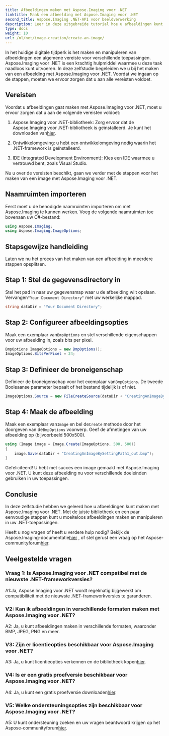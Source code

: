 ```yaml
---
title: Afbeeldingen maken met Aspose.Imaging voor .NET
linktitle: Maak een afbeelding met Aspose.Imaging voor .NET
second_title: Aspose.Imaging .NET-API voor beeldverwerking
description: Leer in deze uitgebreide tutorial hoe u afbeeldingen kunt maken met Aspose.Imaging voor .NET.
type: docs
weight: 10
url: /nl/net/image-creation/create-an-image/
---
```

In het huidige digitale tijdperk is het maken en manipuleren van afbeeldingen een algemene vereiste voor verschillende toepassingen. Aspose.Imaging voor .NET is een krachtig hulpmiddel waarmee u deze taak naadloos kunt uitvoeren. In deze zelfstudie begeleiden we u bij het maken van een afbeelding met Aspose.Imaging voor .NET. Voordat we ingaan op de stappen, moeten we ervoor zorgen dat u aan alle vereisten voldoet.

## Vereisten

Voordat u afbeeldingen gaat maken met Aspose.Imaging voor .NET, moet u ervoor zorgen dat u aan de volgende vereisten voldoet:

1. Aspose.Imaging voor .NET-bibliotheek: Zorg ervoor dat de Aspose.Imaging voor .NET-bibliotheek is geïnstalleerd. Je kunt het downloaden van[hier](https://releases.aspose.com/imaging/net/).

2. Ontwikkelomgeving: u hebt een ontwikkelomgeving nodig waarin het .NET-framework is geïnstalleerd.

3. IDE (Integrated Development Environment): Kies een IDE waarmee u vertrouwd bent, zoals Visual Studio.

Nu u over de vereisten beschikt, gaan we verder met de stappen voor het maken van een image met Aspose.Imaging voor .NET.

## Naamruimten importeren

Eerst moet u de benodigde naamruimten importeren om met Aspose.Imaging te kunnen werken. Voeg de volgende naamruimten toe bovenaan uw C#-bestand:


```csharp
using Aspose.Imaging;
using Aspose.Imaging.ImageOptions;
```

## Stapsgewijze handleiding

Laten we nu het proces van het maken van een afbeelding in meerdere stappen opsplitsen.

## Stap 1: Stel de gegevensdirectory in

 Stel het pad in naar uw gegevensmap waar u de afbeelding wilt opslaan. Vervangen`"Your Document Directory"` met uw werkelijke mappad.

```csharp
string dataDir = "Your Document Directory";
```

## Stap 2: Configureer afbeeldingsopties

 Maak een exemplaar van`BmpOptions` en stel verschillende eigenschappen voor uw afbeelding in, zoals bits per pixel.

```csharp
BmpOptions ImageOptions = new BmpOptions();
ImageOptions.BitsPerPixel = 24;
```

## Stap 3: Definieer de broneigenschap

Definieer de broneigenschap voor het exemplaar van`BmpOptions`. De tweede Booleaanse parameter bepaalt of het bestand tijdelijk is of niet.

```csharp
ImageOptions.Source = new FileCreateSource(dataDir + "CreatingAnImageBySettingPath_out.bmp", false);
```

## Stap 4: Maak de afbeelding

 Maak een exemplaar van`Image` en bel de`Create` methode door het doorgeven van de`BmpOptions` voorwerp. Geef de afmetingen van uw afbeelding op (bijvoorbeeld 500x500).

```csharp
using (Image image = Image.Create(ImageOptions, 500, 500))
{
    image.Save(dataDir + "CreatingAnImageBySettingPath1_out.bmp");
}
```

Gefeliciteerd! U hebt met succes een image gemaakt met Aspose.Imaging voor .NET. U kunt deze afbeelding nu voor verschillende doeleinden gebruiken in uw toepassingen.

## Conclusie

In deze zelfstudie hebben we geleerd hoe u afbeeldingen kunt maken met Aspose.Imaging voor .NET. Met de juiste bibliotheek en een paar eenvoudige stappen kunt u moeiteloos afbeeldingen maken en manipuleren in uw .NET-toepassingen.

 Heeft u nog vragen of heeft u verdere hulp nodig? Bekijk de Aspose.Imaging-documentatie[hier](https://reference.aspose.com/imaging/net/) , of stel gerust een vraag op het Aspose-communityforum[hier](https://forum.aspose.com/).

## Veelgestelde vragen

### Vraag 1: Is Aspose.Imaging voor .NET compatibel met de nieuwste .NET-frameworkversies?

A1:Ja, Aspose.Imaging voor .NET wordt regelmatig bijgewerkt om compatibiliteit met de nieuwste .NET-frameworkversies te garanderen.

### V2: Kan ik afbeeldingen in verschillende formaten maken met Aspose.Imaging voor .NET?

A2: Ja, u kunt afbeeldingen maken in verschillende formaten, waaronder BMP, JPEG, PNG en meer.

### V3: Zijn er licentieopties beschikbaar voor Aspose.Imaging voor .NET?

 A3: Ja, u kunt licentieopties verkennen en de bibliotheek kopen[hier](https://purchase.aspose.com/buy).

### V4: Is er een gratis proefversie beschikbaar voor Aspose.Imaging voor .NET?

 A4: Ja, u kunt een gratis proefversie downloaden[hier](https://releases.aspose.com/imaging/net/).

### V5: Welke ondersteuningsopties zijn beschikbaar voor Aspose.Imaging voor .NET?

 A5: U kunt ondersteuning zoeken en uw vragen beantwoord krijgen op het Aspose-communityforum[hier](https://forum.aspose.com/).